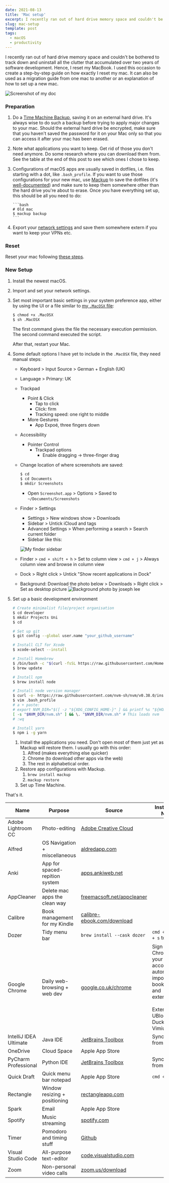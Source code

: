 ```yaml
---
date: 2021-08-13
title: 'Mac setup'
excerpt: I recently ran out of hard drive memory space and couldn't be bothered to track down and uninstall all the clutter that accumulated over two years of software development. Hence, I reset my MacBook. I used this occasion to create a step-by-step guide on how exactly I reset my mac. It can also be used as a migration guide from one mac to another or an explanation of how to set up a new mac.
slug: mac-setup
template: post
tags:
  - macOS
  - productivity
---
```


I recently ran out of hard drive memory space and couldn't be bothered to track down and uninstall all the clutter that accumulated over two years of software development. Hence, I reset my MacBook. I used this occasion to create a step-by-step guide on how exactly I reset my mac. It can also be used as a migration guide from one mac to another or an explanation of how to set up a new mac.

![Screenshot of my doc](../../images/mac-setup-2021-08-13.png)

### Preparation

1.  Do a [Time Machine Backup](https://support.apple.com/en-gb/HT201250), saving it on an external hard drive. It's always wise to do such a backup before trying to apply major changes to your mac.
    Should the external hard drive be encrypted, make sure that you haven't saved the password for it on your Mac only so that you can access it after your mac has been erased.
2.  Note what applications you want to keep. Get rid of those you don't need anymore. Do some research where you can download them from. See the table at the end of this post to see which ones I chose to keep.
3.  Configurations of macOS apps are usually saved in dotfiles, i.e. files starting with a dot, like `.bash_profile`. If you want to use those configurations for your new mac, use [Mackup](https://github.com/lra/mackup#supported-applications) to save the dotfiles (it's [well-documented](https://github.com/lra/mackup/tree/master/doc)) and make sure to keep them somewhere other than the hard drive you're about to erase.
    Once you have everything set up, this should be all you need to do:

        ```bash
        # Old mac
        $ mackup backup
        ```

4.  Export your [network settings](https://support.apple.com/en-gb/guide/mac-help/mchlp2521/mac) and save them somewhere extern if you want to keep your VPNs etc.

### Reset

Reset your mac following [these steps](https://support.apple.com/en-gb/HT201065).

### New Setup

1. Install the newest macOS.
2. Import and set your network settings.
3. Set most important basic settings in your system preference app, either by using the UI or a file similar to [my `.MacOSX` file](https://github.com/ericjanto/dotfiles/blob/master/Mackup/.MacOSX):

   ```bash
   $ chmod +x .MacOSX
   $ sh .MacOSX
   ```

   The first command gives the file the necessary execution permission. The second command executed the script.

   After that, restart your Mac.

4. Some default options I have yet to include in the `.MacOSX` file, they need manual steps:

   - Keyboard > Input Source > German + English (UK)
   - Language > Primary: UK
   - Trackpad
     - Point & Click
       - Tap to click
       - Click: firm
       - Tracking speed: one right to middle
     - More Gestures
       - App Expoé, three fingers down
   - Accessibility
     - Pointer Control
       - Trackpad options
         - Enable dragging → three-finger drag
   - Change location of where screenshots are saved:

     ```bash
     $ cd
     $ cd Documents
     $ mkdir Screenshots
     ```

     - Open `Screenshot.app` > Options > Saved to `~/Documents/Screenshots`

   - Finder > Settings

     - Settings > New windows show > Downloads
     - Sidebar > Untick iCloud and tags
     - Advanced Settings > When performing a search > Search current folder
     - Sidebar like this:

     ![My finder sidebar](../../images/finder-2021-08-13.png)

   - Finder > `cmd + shift + h` > Set to column view > `cmd + j` > Always column view and browse in column view
   - Dock > Right click > Untick "Show recent applications in Dock"
   - Background: Download the photo below > Downloads > Right click > Set as desktop picture
     ![Background photo by joseph lee](../../images/joseph-lee.jpg)

5. Set up a basic development environment

   ```bash
   # Create minimalist file/project organisation
   $ cd developer
   $ mkdir Projects Uni
   $ cd

   # Set up git
   $ git config --global user.name "your_github_username"

   # Install CLT for Xcode
   $ xcode-select --install

   # Install Homebrew
   $ /bin/bash -c "$(curl -fsSL https://raw.githubusercontent.com/Homebrew/install/master/install.sh)"
   $ brew update

   # Install npm
   $ brew install node

   # Install node version manager
   $ curl -o- https://raw.githubusercontent.com/nvm-sh/nvm/v0.38.0/install.sh | bash
   $ vim .bash_profile
   # a + paste:
   # export NVM_DIR="$([ -z "${XDG_CONFIG_HOME-}" ] && printf %s "${HOME}/.nvm" || printf %s "${XDG_CONFIG_HOME}/nvm")"
   [ -s "$NVM_DIR/nvm.sh" ] && \. "$NVM_DIR/nvm.sh" # This loads nvm
   # :wq

   # Install yarn
   $ npm i -g yarn
   ```

   1. Install the applications you need. Don't open most of them just yet as Mackup will restore them. I usually go with this order:
      1. Alfred (makes everything else quicker)
      2. Chrome (to download other apps via the web)
      3. The rest in alphabetical order.
   2. Restore app configurations with Mackup.
      1. `brew install mackup`
      2. `mackup restore`
   3. Set up Time Machine.

That's it.

| Name                   | Purpose                        | Source                                                                          | Installation Notes                                                                                                                                       |
| ---------------------- | ------------------------------ | ------------------------------------------------------------------------------- | -------------------------------------------------------------------------------------------------------------------------------------------------------- |
| Adobe Lightroom CC     | Photo-editing                  | [Adobe Creative Cloud](https://www.adobe.com/uk/creativecloud/desktop-app.html) |                                                                                                                                                          |
| Alfred                 | OS Navigation + miscellaneous  | [aldredapp.com](https://www.alfredapp.com/)                                     |                                                                                                                                                          |
| Anki                   | App for spaced-repition system | [apps.ankiweb.net](https://apps.ankiweb.net/)                                   |                                                                                                                                                          |
| AppCleaner             | Delete mac apps the clean way  | [freemacsoft.net/appcleaner](https://freemacsoft.net/appcleaner/)               |                                                                                                                                                          |
| Calibre                | Book management for my Kindle  | [calibre-ebook.com/download](https://calibre-ebook.com/download)                |                                                                                                                                                          |
| Dozer                  | Tidy menu bar                  | `brew install --cask dozer`                                                     | `cmd + shift + s` to toggle                                                                                                                              |
| Google Chrome          | Daily web-browsing + web dev   | [google.co.uk/chrome](https://www.google.co.uk/chrome/)                         | Sign into Chrome with your google account to automatically import your bookmarks and extensions </br> </br> Extensions: UBlockOrigin, DuckDuckGo, Vimium |
| IntelliJ IDEA Ultimate | Java IDE                       | [JetBrains Toolbox](https://www.jetbrains.com/toolbox-app/)                     | Sync options from account                                                                                                                                |
| OneDrive               | Cloud Space                    | Apple App Store                                                                 |                                                                                                                                                          |
| PyCharm Professional   | Python IDE                     | [JetBrains Toolbox](https://www.jetbrains.com/toolbox-app/)                     | Sync options from account                                                                                                                                |
| Quick Draft            | Quick menu bar notepad         | Apple App Store                                                                 | `cmd + d`                                                                                                                                                |
| Rectangle              | Window resizing + positioning  | [rectangleapp.com](https://rectangleapp.com/)                                   |                                                                                                                                                          |
| Spark                  | Email                          | Apple App Store                                                                 |                                                                                                                                                          |
| Spotify                | Music streaming                | [spotify.com](https://www.spotify.com/us/download/mac/)                         |                                                                                                                                                          |
| Timer                  | Pomodoro and timing stuff      | [Github](https://github.com/michaelvillar/timer-app/releases)                   |                                                                                                                                                          |
| Visual Studio Code     | All-purpose text-editor        | [code.visualstudio.com](https://code.visualstudio.com/Download)                 |                                                                                                                                                          |
| Zoom                   | Non-personal video calls       | [zoom.us/download](https://zoom.us/download)                                    |                                                                                                                                                          |

